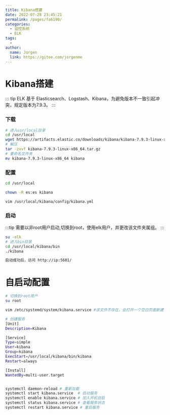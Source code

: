 ```yaml
---
title: Kibana搭建
date: 2022-07-28 23:45:21
permalink: /pages/fa6190/
categories:
  - 监控系统
  - ELK
tags:
  - 
author: 
  name: Jorgen
  link: https://gitee.com/jorgenme
---
```

# Kibana搭建
::: tip
ELK 基于 Elasticsearch、Logstash、Kibana，为避免版本不一致引起冲突，规定版本为7.9.3。
:::

### 下载
```bash
# 进入usr/local目录
cd /usr/local
wget https://artifacts.elastic.co/downloads/kibana/kibana-7.9.3-linux-x86_64.tar.gz
# 解压
tar -zxvf kibana-7.9.3-linux-x86_64.tar.gz
# 重命名文件夹
mv kibana-7.9.3-linux-x86_64 kibana
```


### 配置
```bash
cd /usr/local

chown -R es:es kibana

vim /usr/local/kibana/config/kibana.yml
```

### 启动
:::tip
需要以非root用户启动,切换到root，使用elk用户，并更改该文件夹属组。
:::

```bash
su -elk
# 进入bin目录
cd /usr/local/kibana/bin
./kibana

启动成功后，访问 http://ip:5601/
```


# 自启动配置
```bash
# 切换到root用户
su root

vim /etc/systemd/system/kibana.service #该文件不存在，会打开一个空白页面新建

# 创建服务
[Unit]
Description=Kibana

[Service]
Type=simple
User=kibana
Group=kibana
ExecStart=/usr/local/kibana/bin/kibana
Restart=always

[Install]
WantedBy=multi-user.target


systemctl daemon-reload	# 重新加载
systemctl start kibana.service	# 启动服务
systemctl enable kibana.service	# 加入开机自启
systemctl status kibana.service	# 查看服务状态
systemctl restart kibana.service # 重启服务
```